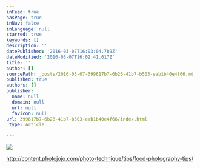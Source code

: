 ```yaml
---
inFeed: true
hasPage: true
inNav: false
inLanguage: null
starred: true
keywords: []
description: ''
datePublished: '2016-03-07T16:03:04.789Z'
dateModified: '2016-03-07T16:02:41.617Z'
title: ''
author: []
sourcePath: _posts/2016-03-07-399617b7-6b26-41b7-b503-eab1b40e4f66.md
published: true
authors: []
publisher:
  name: null
  domain: null
  url: null
  favicon: null
url: 399617b7-6b26-41b7-b503-eab1b40e4f66/index.html
_type: Article

---
```

![](https://the-grid-user-content.s3-us-west-2.amazonaws.com/35818cc5-0041-4704-9463-efe5054a876e.png)

http://content.photojojo.com/photo-technique/tips/food-photography-tips/